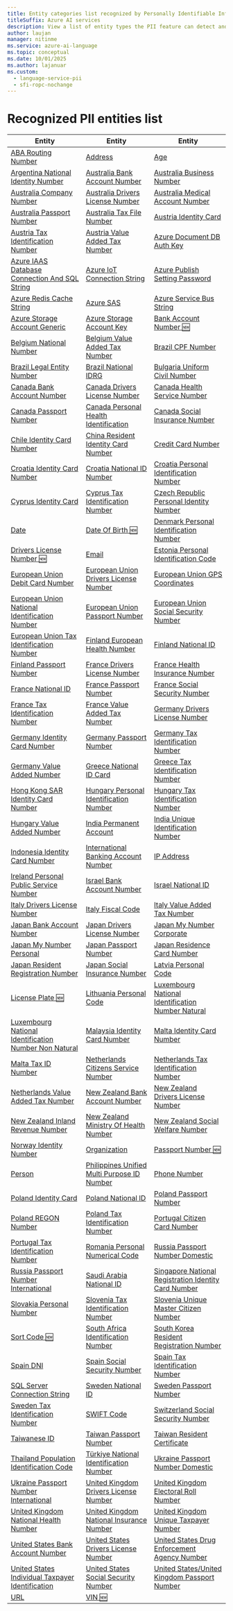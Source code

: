 ```yaml
---
title: Entity categories list recognized by Personally Identifiable Information (PII) detection in Azure AI Language
titleSuffix: Azure AI services
description: View a list of entity types the PII feature can detect and identify within unstructured text.
author: laujan
manager: nitinme
ms.service: azure-ai-language
ms.topic: conceptual
ms.date: 10/01/2025
ms.author: lajanuar
ms.custom:
  - language-service-pii
  - sfi-ropc-nochange
---
```


# Recognized PII entities list

| Entity | Entity | Entity |
|--|--|--|
| [ABA Routing Number](entity-categories.md#type-aba-routing-number) | [Address](entity-categories.md#type-address) | [Age](entity-categories.md#type-age) |
| [Argentina National Identity Number](entity-categories.md#type-argentina-national-identity-number) | [Australia Bank Account Number](entity-categories.md#type-australia-bank-account-number) | [Australia Business Number](entity-categories.md#type-australia-business-number) |
| [Australia Company Number](entity-categories.md#type-australia-company-number) | [Australia Drivers License Number](entity-categories.md#type-australia-drivers-license-number) | [Australia Medical Account Number](entity-categories.md#type-australia-medical-account-number) |
| [Australia Passport Number](entity-categories.md#type-australia-passport-number) | [Australia Tax File Number](entity-categories.md#type-australia-tax-file-number) | [Austria Identity Card](entity-categories.md#type-austria-identity-card) |
| [Austria Tax Identification Number](entity-categories.md#type-austria-tax-identification-number) | [Austria Value Added Tax Number](entity-categories.md#type-austria-value-added-tax-number) | [Azure Document DB Auth Key](entity-categories.md#type-azure-document-db-auth-key) |
| [Azure IAAS Database Connection And SQL String](entity-categories.md#type-azure-iaas-database-connection-and-sql-string) | [Azure IoT Connection String](entity-categories.md#type-azure-iot-connection-string) | [Azure Publish Setting Password](entity-categories.md#type-azure-publish-setting-password) |
| [Azure Redis Cache String](entity-categories.md#type-azure-redis-cache-string) | [Azure SAS](entity-categories.md#type-azure-sas) | [Azure Service Bus String](entity-categories.md#type-azure-service-bus-string) |
| [Azure Storage Account Generic](entity-categories.md#type-azure-storage-account-generic) | [Azure Storage Account Key](entity-categories.md#type-azure-storage-account-key) | [Bank Account Number 🆕](entity-categories.md#type-bank-account-number-preview) |
| [Belgium National Number](entity-categories.md#type-belgium-national-number) | [Belgium Value Added Tax Number](entity-categories.md#type-belgium-value-added-tax-number) | [Brazil CPF Number](entity-categories.md#type-brazil-cpf-number) |
| [Brazil Legal Entity Number](entity-categories.md#type-brazil-legal-entity-number) | [Brazil National IDRG](entity-categories.md#type-brazil-national-idrg) | [Bulgaria Uniform Civil Number](entity-categories.md#type-bulgaria-uniform-civil-number) |
| [Canada Bank Account Number](entity-categories.md#type-canada-bank-account-number) | [Canada Drivers License Number](entity-categories.md#type-canada-drivers-license-number) | [Canada Health Service Number](entity-categories.md#type-canada-health-service-number) |
| [Canada Passport Number](entity-categories.md#type-canada-passport-number) | [Canada Personal Health Identification](entity-categories.md#type-canada-personal-health-identification) | [Canada Social Insurance Number](entity-categories.md#type-canada-social-insurance-number) |
| [Chile Identity Card Number](entity-categories.md#type-chile-identity-card-number) | [China Resident Identity Card Number](entity-categories.md#type-china-resident-identity-card-number) | [Credit Card Number](entity-categories.md#type-credit-card-number) |
| [Croatia Identity Card Number](entity-categories.md#type-croatia-identity-card-number) | [Croatia National ID Number](entity-categories.md#type-croatia-national-id-number) | [Croatia Personal Identification Number](entity-categories.md#type-croatia-personal-identification-number) |
| [Cyprus Identity Card](entity-categories.md#type-cyprus-identity-card) | [Cyprus Tax Identification Number](entity-categories.md#type-cyprus-tax-identification-number) | [Czech Republic Personal Identity Number](entity-categories.md#type-czech-republic-personal-identity-number) |
| [Date](entity-categories.md#type-date) | [Date Of Birth 🆕](entity-categories.md#type-date-of-birth-preview) | [Denmark Personal Identification Number](entity-categories.md#type-denmark-personal-identification-number) |
| [Drivers License Number 🆕](entity-categories.md#type-drivers-license-number-preview) | [Email](entity-categories.md#type-email) | [Estonia Personal Identification Code](entity-categories.md#type-estonia-personal-identification-code) |
| [European Union Debit Card Number](entity-categories.md#type-european-union-debit-card-number) | [European Union Drivers License Number](entity-categories.md#type-european-union-drivers-license-number) | [European Union GPS Coordinates](entity-categories.md#type-european-union-gps-coordinates) |
| [European Union National Identification Number](entity-categories.md#type-european-union-national-identification-number) | [European Union Passport Number](entity-categories.md#type-european-union-passport-number) | [European Union Social Security Number](entity-categories.md#type-european-union-social-security-number) |
| [European Union Tax Identification Number](entity-categories.md#type-european-union-tax-identification-number) | [Finland European Health Number](entity-categories.md#type-finland-european-health-number) | [Finland National ID](entity-categories.md#type-finland-national-id) |
| [Finland Passport Number](entity-categories.md#type-finland-passport-number) | [France Drivers License Number](entity-categories.md#type-france-drivers-license-number) | [France Health Insurance Number](entity-categories.md#type-france-health-insurance-number) |
| [France National ID](entity-categories.md#type-france-national-id) | [France Passport Number](entity-categories.md#type-france-passport-number) | [France Social Security Number](entity-categories.md#type-france-social-security-number) |
| [France Tax Identification Number](entity-categories.md#type-france-tax-identification-number) | [France Value Added Tax Number](entity-categories.md#type-france-value-added-tax-number) | [Germany Drivers License Number](entity-categories.md#type-germany-drivers-license-number) |
| [Germany Identity Card Number](entity-categories.md#type-germany-identity-card-number) | [Germany Passport Number](entity-categories.md#type-germany-passport-number) | [Germany Tax Identification Number](entity-categories.md#type-germany-tax-identification-number) |
| [Germany Value Added Number](entity-categories.md#type-germany-value-added-number) | [Greece National ID Card](entity-categories.md#type-greece-national-id-card) | [Greece Tax Identification Number](entity-categories.md#type-greece-tax-identification-number) |
| [Hong Kong SAR Identity Card Number](entity-categories.md#type-hong-kong-sar-identity-card-number) | [Hungary Personal Identification Number](entity-categories.md#type-hungary-personal-identification-number) | [Hungary Tax Identification Number](entity-categories.md#type-hungary-tax-identification-number) |
| [Hungary Value Added Number](entity-categories.md#type-hungary-value-added-number) | [India Permanent Account](entity-categories.md#type-india-permanent-account) | [India Unique Identification Number](entity-categories.md#type-india-unique-identification-number) |
| [Indonesia Identity Card Number](entity-categories.md#type-indonesia-identity-card-number) | [International Banking Account Number](entity-categories.md#type-international-banking-account-number) | [IP Address](entity-categories.md#type-ip-address) |
| [Ireland Personal Public Service Number](entity-categories.md#type-ireland-personal-public-service-number) | [Israel Bank Account Number](entity-categories.md#type-israel-bank-account-number) | [Israel National ID](entity-categories.md#type-israel-national-id) |
| [Italy Drivers License Number](entity-categories.md#type-italy-drivers-license-number) | [Italy Fiscal Code](entity-categories.md#type-italy-fiscal-code) | [Italy Value Added Tax Number](entity-categories.md#type-italy-value-added-tax-number) |
| [Japan Bank Account Number](entity-categories.md#type-japan-bank-account-number) | [Japan Drivers License Number](entity-categories.md#type-japan-drivers-license-number) | [Japan My Number Corporate](entity-categories.md#type-japan-my-number-corporate) |
| [Japan My Number Personal](entity-categories.md#type-japan-my-number-personal) | [Japan Passport Number](entity-categories.md#type-japan-passport-number) | [Japan Residence Card Number](entity-categories.md#type-japan-residence-card-number) |
| [Japan Resident Registration Number](entity-categories.md#type-japan-resident-registration-number) | [Japan Social Insurance Number](entity-categories.md#type-japan-social-insurance-number) | [Latvia Personal Code](entity-categories.md#type-latvia-personal-code) |
| [License Plate 🆕](entity-categories.md#type-license-plate-preview) | [Lithuania Personal Code](entity-categories.md#type-lithuania-personal-code) | [Luxembourg National Identification Number Natural](entity-categories.md#type-luxembourg-national-identification-number-natural) |
| [Luxembourg National Identification Number Non Natural](entity-categories.md#type-luxembourg-national-identification-number-non-natural) | [Malaysia Identity Card Number](entity-categories.md#type-malaysia-identity-card-number) | [Malta Identity Card Number](entity-categories.md#type-malta-identity-card-number) |
| [Malta Tax ID Number](entity-categories.md#type-malta-tax-id-number) | [Netherlands Citizens Service Number](entity-categories.md#type-netherlands-citizens-service-number) | [Netherlands Tax Identification Number](entity-categories.md#type-netherlands-tax-identification-number) |
| [Netherlands Value Added Tax Number](entity-categories.md#type-netherlands-value-added-tax-number) | [New Zealand Bank Account Number](entity-categories.md#type-new-zealand-bank-account-number) | [New Zealand Drivers License Number](entity-categories.md#type-new-zealand-drivers-license-number) |
| [New Zealand Inland Revenue Number](entity-categories.md#type-new-zealand-inland-revenue-number) | [New Zealand Ministry Of Health Number](entity-categories.md#type-new-zealand-ministry-of-health-number) | [New Zealand Social Welfare Number](entity-categories.md#type-new-zealand-social-welfare-number) |
| [Norway Identity Number](entity-categories.md#type-norway-identity-number) | [Organization](entity-categories.md#type-organization) | [Passport Number 🆕](entity-categories.md#type-passport-number-preview) |
| [Person](entity-categories.md#type-person) | [Philippines Unified Multi Purpose ID Number](entity-categories.md#type-philippines-unified-multi-purpose-id-number) | [Phone Number](entity-categories.md#type-phone-number) |
| [Poland Identity Card](entity-categories.md#type-poland-identity-card) | [Poland National ID](entity-categories.md#type-poland-national-id) | [Poland Passport Number](entity-categories.md#type-poland-passport-number) |
| [Poland REGON Number](entity-categories.md#type-poland-regon-number) | [Poland Tax Identification Number](entity-categories.md#type-poland-tax-identification-number) | [Portugal Citizen Card Number](entity-categories.md#type-portugal-citizen-card-number) |
| [Portugal Tax Identification Number](entity-categories.md#type-portugal-tax-identification-number) | [Romania Personal Numerical Code](entity-categories.md#type-romania-personal-numerical-code) | [Russia Passport Number Domestic](entity-categories.md#type-russia-passport-number-domestic) |
| [Russia Passport Number International](entity-categories.md#type-russia-passport-number-international) | [Saudi Arabia National ID](entity-categories.md#type-saudi-arabia-national-id) | [Singapore National Registration Identity Card Number](entity-categories.md#type-singapore-national-registration-identity-card-number) |
| [Slovakia Personal Number](entity-categories.md#type-slovakia-personal-number) | [Slovenia Tax Identification Number](entity-categories.md#type-slovenia-tax-identification-number) | [Slovenia Unique Master Citizen Number](entity-categories.md#type-slovenia-unique-master-citizen-number) |
| [Sort Code 🆕](entity-categories.md#type-sort-code-preview) | [South Africa Identification Number](entity-categories.md#type-south-africa-identification-number) | [South Korea Resident Registration Number](entity-categories.md#type-south-korea-resident-registration-number) |
| [Spain DNI](entity-categories.md#type-spain-dni) | [Spain Social Security Number](entity-categories.md#type-spain-social-security-number) | [Spain Tax Identification Number](entity-categories.md#type-spain-tax-identification-number) |
| [SQL Server Connection String](entity-categories.md#type-sql-server-connection-string) | [Sweden National ID](entity-categories.md#type-sweden-national-id) | [Sweden Passport Number](entity-categories.md#type-sweden-passport-number) |
| [Sweden Tax Identification Number](entity-categories.md#type-sweden-tax-identification-number) | [SWIFT Code](entity-categories.md#type-swift-code) | [Switzerland Social Security Number](entity-categories.md#type-switzerland-social-security-number) |
| [Taiwanese ID](entity-categories.md#type-taiwanese-id) | [Taiwan Passport Number](entity-categories.md#type-taiwan-passport-number) | [Taiwan Resident Certificate](entity-categories.md#type-taiwan-resident-certificate) |
| [Thailand Population Identification Code](entity-categories.md#type-thailand-population-identification-code) | [Türkiye National Identification Number](entity-categories.md#type-türkiye-national-identification-number) | [Ukraine Passport Number Domestic](entity-categories.md#type-ukraine-passport-number-domestic) |
| [Ukraine Passport Number International](entity-categories.md#type-ukraine-passport-number-international) | [United Kingdom Drivers License Number](entity-categories.md#type-united-kingdom-drivers-license-number) | [United Kingdom Electoral Roll Number](entity-categories.md#type-united-kingdom-electoral-roll-number) |
| [United Kingdom National Health Number](entity-categories.md#type-united-kingdom-national-health-number) | [United Kingdom National Insurance Number](entity-categories.md#type-united-kingdom-national-insurance-number) | [United Kingdom Unique Taxpayer Number](entity-categories.md#type-united-kingdom-unique-taxpayer-number) |
| [United States Bank Account Number](entity-categories.md#type-united-states-bank-account-number) | [United States Drivers License Number](entity-categories.md#type-united-states-drivers-license-number) | [United States Drug Enforcement Agency Number](entity-categories.md#type-united-states-drug-enforcement-agency-number) |
| [United States Individual Taxpayer Identification](entity-categories.md#type-united-states-individual-taxpayer-identification) | [United States Social Security Number](entity-categories.md#type-united-states-social-security-number) | [United States/United Kingdom Passport Number](entity-categories.md#type-united-statesunited-kingdom-passport-number) |
| [URL](entity-categories.md#type-url) | [VIN 🆕](entity-categories.md#type-vin-preview) |  |

